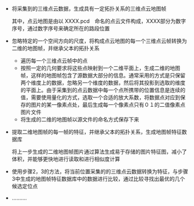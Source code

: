 

* 将采集到的三维点云数据，生成具有一定拓扑关系的三维点云地图帧

  其中，点云地图是由以 XXXX.pcd　命名的点云文件构成，XXXX部分为数字序号，通过数字序号来确定所在的路段位置

* 忽略特定的一个空间方向的尺度，将构成点云地图的每一个三维点云帧转换为二维的地图帧，并继承父本的拓扑关系

  * 遍历每一个三维点云帧中的点
  * 按照一定的几何要求将这些点映射到一个二维平面上，生成二维的地图帧，这样的地图帧包含了源数据大部分的信息。通常采用的方式是只保留两个维度上的数据，忽略另一个维度的数据，然后将其投影到选取的维度的平面上。由于采集到的点云数据中每一个点所携带的位置信息是连续的值，需要使用量化的方式，选取一个合适的放大系数，将数据点对应到保存的图片的某一像素点处，最后生成每一个像素点只有０１的二值像素点图片文件
  * 将生成的二维的地图帧以源文件的命名方式保存下来

* 提取二维地图帧的每一帧的特征，并继承父本的拓扑关系，生成地图帧特征数据库

  将上一步生成的二维地图帧图片通过算法生成易于存储的图片特征图，减小了体积，并能够更快地进行读取和进行相似度计算

* 使用步骤2，3的方法，将当前位置采集的的三维点云数据转换为特征，与步骤3中生成的地图帧特征数据库中的数据进行比较，通过比较寻找出最优的几个候选定位点

* ..........

  ​
